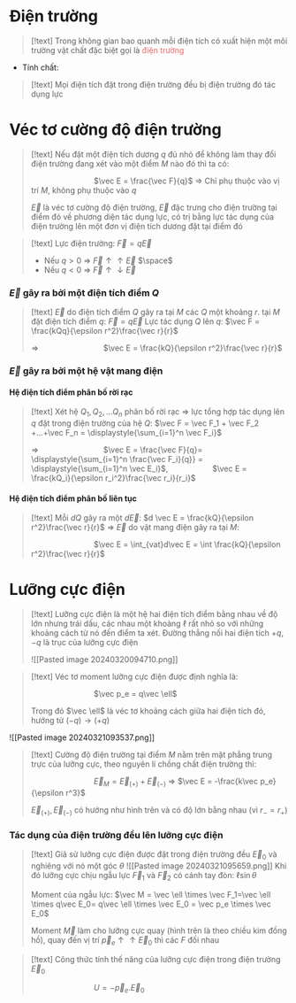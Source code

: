 
# Điện trường

>[!text]
>Trong không gian bao quanh mỗi điện tích có xuất hiện một môi trường vật chất đặc biệt gọi là <span style="color:#ec6565">điện trường</span>

- Tính chất:
>[!text]
>Mọi điện tích đặt trong điện trường đều bị điện trường đó tác dụng lực

# Véc tơ cường độ điện trường

>[!text]
>Nếu đặt một điện tích dương $q$ đủ nhỏ để không làm thay đổi điện trường đang xét vào một điểm $M$ nào đó thì ta có:
>
>$\hspace{3cm}$ $\vec E = \frac{\vec F}{q}$ $\Rightarrow$ Chỉ phụ thuộc vào vị trí $M$, không phụ thuộc vào $q$
>
>$\vec E$ là véc tơ cường độ điện trường, $\vec E$ đặc trưng cho điện trường tại điểm đó về phương diện tác dụng lực, có trị bằng lực tác dụng của điện trường lên một đơn vị điện tích dương đặt tại điểm đó


>[!text]
>Lực điện trường: $\vec F = q\vec E$
>+ Nếu $q>0$ $\Rightarrow$ $\vec F \uparrow \uparrow \vec E$
>$\space$
>+ Nếu $q<0$ $\Rightarrow$ $\vec F \uparrow \downarrow \vec E$

### $\vec E$ gây ra bởi một điện tích điểm $Q$

>[!text]
>$\vec E$ do điện tích điểm $Q$ gây ra tại $M$ các $Q$ một khoảng $r$. tại $M$ đặt điện tích điểm $q$:
>$\vec F = q\vec E$
>Lực tác dụng $Q$ lên $q$: $\vec F = \frac{kQq}{\epsilon r^2}\frac{\vec r}{r}$
>
>$\Rightarrow$ $\hspace{3cm}$ $\vec E = \frac{kQ}{\epsilon r^2}\frac{\vec r}{r}$

### $\vec E$ gây ra bởi một hệ vật mang điện

#### Hệ điện tích điểm phân bố rời rạc

>[!text]
>Xét hệ $Q_1, Q_2,...Q_n$ phân bố rời rạc $\Rightarrow$ lực tổng hợp tác dụng lên $q$ đặt trong điện trường của hệ $Q$: $\vec F = \vec F_1 + \vec F_2 +...+\vec F_n = \displaystyle{\sum_{i=1}^n \vec F_i}$
>
>$\Rightarrow$ $\hspace{3cm}$ $\vec E = \frac{\vec F}{q}= \displaystyle{\sum_{i=1}^n \frac{\vec F_i}{q}} = \displaystyle{\sum_{i=1}^n \vec E_i}$, $\hspace{2cm}$ $\vec E = \frac{kQ_i}{\epsilon r_i^2}\frac{\vec r_i}{r_i}$

#### Hệ điện tích điểm phân bố liên tục

>[!text]
>Mỗi $dQ$ gây ra một $d\vec E$: $d \vec E = \frac{kQ}{\epsilon r^2}\frac{\vec r}{r}$ $\Rightarrow$ $\vec E$ do vật mang điện gây ra tại $M$:
>
>$\hspace{3cm}$ $\vec E = \int_{vat}d\vec E = \int \frac{kQ}{\epsilon r^2}\frac{\vec r}{r}$

# Lưỡng cực điện

>[!text]
>Lưỡng cực điện là một hệ hai điện tích điểm bằng nhau về độ lớn nhưng trái dấu, các nhau một khoảng $\ell$ rất nhỏ so với những khoảng cách từ nó đến điểm ta xét. Đường thẳng nối hai điện tích $+q, -q$ là trục của lưỡng cực điện
>
>![[Pasted image 20240320094710.png]]

>[!text]
>Véc tơ moment lưỡng cực điện được định nghĩa là:
>
>$\hspace{3cm}$ $\vec p_e = q\vec \ell$
>
>Trong đó $\vec \ell$ là véc tơ khoảng cách giữa hai điện tích đó, hướng từ $(-q)\to (+q)$

![[Pasted image 20240321093537.png]]
>[!text]
>Cường độ điện trường tại điểm $M$ nằm trên mặt phẳng trung trực của lưỡng cực, theo nguyên lí chồng chất điện trường thì:
>
>$\hspace{3cm}$ $\vec E_M = \vec E_{(+)}+\vec E_{(-)}$ $\Rightarrow$ $\vec E = -\frac{k\vec p_e}{\epsilon r^3}$
>
>$\vec E_{(+)},\vec E_{(-)}$ có hướng như hình trên và có độ lớn bằng nhau (vì $r_-=r_+$)

### Tác dụng của điện trường đều lên lưỡng cực điện

>[!text]
>Giả sử lưỡng cực điện được đặt trong điện trường đều $\vec E_0$ và nghiêng với nó một góc $\theta$
>![[Pasted image 20240321095659.png]]
>Khi đó lưỡng cực chịu ngẫu lực $\vec F_1$ và $\vec F_2$ có cánh tay đòn: $\ell \sin \theta$
>
>Moment của ngẫu lực: $\vec M = \vec \ell \times \vec F_1=\vec \ell \times q\vec E_0= q\vec \ell \times \vec E_0 = \vec p_e \times \vec E_0$
>
>Moment $\vec M$ làm cho lưỡng cực quay (hình trên là theo chiều kim đồng hồ), quay đến vị trí $\vec p_e \uparrow \uparrow \vec E_0$ thì các $F$ đối nhau

>[!text]
>Công thức tính thế năng của lưỡng cực điện trong điện trường $\vec E_0$
>
>$\hspace{3cm}$ $U=-\vec p_e.\vec E_0$



